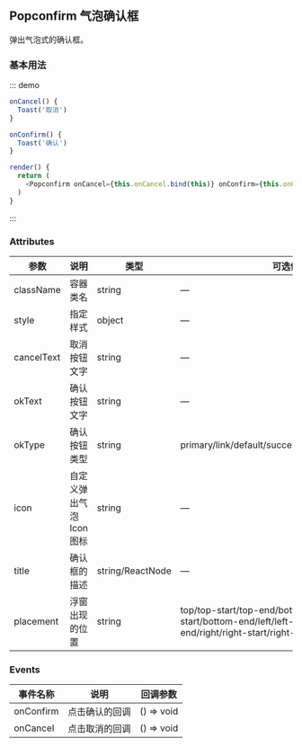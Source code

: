 ## Popconfirm 气泡确认框

弹出气泡式的确认框。

### 基本用法

::: demo
```js
onCancel() {
  Toast('取消')
}

onConfirm() {
  Toast('确认')
}

render() {
  return (
    <Popconfirm onCancel={this.onCancel.bind(this)} onConfirm={this.onConfirm.bind(this)}><Button type='link'>删除</Button></Popconfirm>
  )
}
```
:::

### Attributes
| 参数      | 说明          | 类型      | 可选值                           | 默认值  |
|---------- |-------------- |---------- |--------------------------------  |-------- |
| className | 容器类名 | string | — | — |
| style | 指定样式 | object | — | — |
| cancelText | 取消按钮文字 | string | — | 取消 |
| okText | 确认按钮文字 | string | — | 确认 |
| okType | 确认按钮类型 | string | primary/link/default/success/info/warning/danger | primary |
| icon | 自定义弹出气泡 Icon 图标 | string | — | warningcircle |
| title | 确认框的描述 | string/ReactNode | — | — |
| placement | 浮窗出现的位置 | string | top/top-start/top-end/bottom/bottom-start/bottom-end/left/left-start/left-end/right/right-start/right-end | top |

### Events
| 事件名称 | 说明 | 回调参数 |
|---------- |-------- |---------- |
| onConfirm | 点击确认的回调 | () => void |
| onCancel | 点击取消的回调 | () => void |
